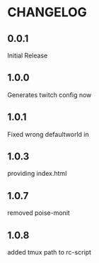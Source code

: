 # CHANGELOG

## 0.0.1

Initial Release


## 1.0.0 

Generates twitch config now

## 1.0.1

Fixed wrong defaultworld in 

## 1.0.3

providing index.html

## 1.0.7

removed poise-monit

## 1.0.8

added tmux path to rc-script



